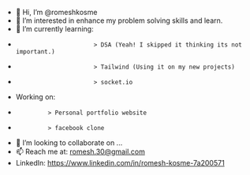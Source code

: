 - 👋 Hi, I’m @romeshkosme
- 👀 I’m interested in enhance my problem solving skills and learn.
- 🌱 I’m currently learning:
-                           > DSA (Yeah! I skipped it thinking its not important.)
-                           > Tailwind (Using it on my new projects)
-                           > socket.io
-    Working on:
-              > Personal portfolio website
-              > facebook clone
- 💞️ I’m looking to collaborate on ...
- 📫 Reach me at: romesh.30@gmail.com
-    LinkedIn: https://www.linkedin.com/in/romesh-kosme-7a200571

<!---
romeshkosme/romeshkosme is a ✨ special ✨ repository because its `README.md` (this file) appears on your GitHub profile.
You can click the Preview link to take a look at your changes.
--->
